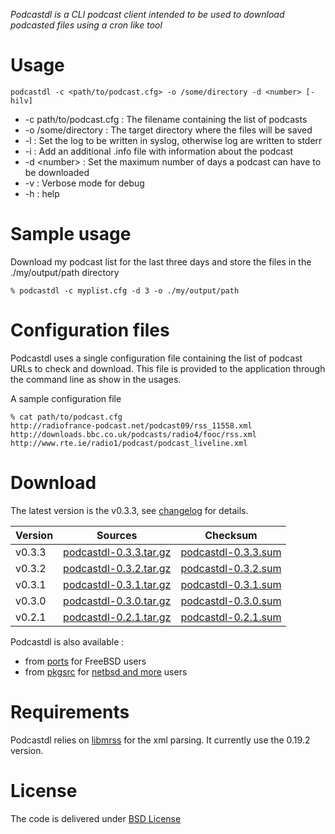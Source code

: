 *Podcastdl is a CLI podcast client intended to be used to download podcasted files using a cron like tool*

# Usage

`podcastdl -c <path/to/podcast.cfg> -o /some/directory -d <number> [-hilv]`

* -c path/to/podcast.cfg : The filename containing the list of podcasts
* -o /some/directory : The target directory where the files will be saved
* -l : Set the log to be written in syslog, otherwise log are written to stderr
* -i : Add an additional .info file with information about the podcast
* -d &lt;number&gt; : Set the maximum number of days a podcast can have to be downloaded
* -v : Verbose mode for debug
* -h : help

# Sample usage
Download my podcast list for the last three days and store the files in the ./my/output/path directory

    % podcastdl -c myplist.cfg -d 3 -o ./my/output/path

# Configuration files

Podcastdl uses a single configuration file containing the list of podcast URLs to check and download. This file is provided to the application through the command line as show in the usages.

A sample configuration file

    % cat path/to/podcast.cfg
    http://radiofrance-podcast.net/podcast09/rss_11558.xml
    http://downloads.bbc.co.uk/podcasts/radio4/fooc/rss.xml
    http://www.rte.ie/radio1/podcast/podcast_liveline.xml

# Download

The latest version is the v0.3.3, see [changelog](http://files.bebik.net/podcastdl/changelog.txt) for details.

| Version | Sources                | Checksum              |
|---------|------------------------|-----------------------|
| v0.3.3  | [podcastdl-0.3.3.tar.gz](v0.3.3podcastdl-0.3.3.tar.gzpodcastdl-0.3.3.sum) |  [podcastdl-0.3.3.sum](http://files.bebik.net/podcastdl/podcastdl-0.3.3.sum) |
| v0.3.2  | [podcastdl-0.3.2.tar.gz](v0.3.2podcastdl-0.3.2.tar.gzpodcastdl-0.3.2.sum) |  [podcastdl-0.3.2.sum](http://files.bebik.net/podcastdl/podcastdl-0.3.2.sum) |
| v0.3.1  | [podcastdl-0.3.1.tar.gz](v0.3.1podcastdl-0.3.1.tar.gzpodcastdl-0.3.1.sum) |  [podcastdl-0.3.1.sum](http://files.bebik.net/podcastdl/podcastdl-0.3.1.sum) |
| v0.3.0  | [podcastdl-0.3.0.tar.gz](v0.3.0podcastdl-0.3.0.tar.gzpodcastdl-0.3.0.sum) |  [podcastdl-0.3.0.sum](http://files.bebik.net/podcastdl/podcastdl-0.3.0.sum) |
| v0.2.1  | [podcastdl-0.2.1.tar.gz](v0.2.1podcastdl-0.2.1.tar.gzpodcastdl-0.2.1.sum) |  [podcastdl-0.2.1.sum](http://files.bebik.net/podcastdl/podcastdl-0.2.1.sum) |

Podcastdl is also available :
* from [ports](http://www.freshports.org/multimedia/podcastdl/) for FreeBSD users
* from [pkgsrc](http://pkgsrc.se/net/podcastdl) for [netbsd and more](http://www.pkgsrc.org/#platforms) users

# Requirements

Podcastdl relies on [libmrss](http://www.autistici.org/bakunin/libmrss/) for the xml parsing. It currently use the 0.19.2 version.

# License

The code is delivered under [BSD License](https://en.wikipedia.org/wiki/BSD_licenses)
